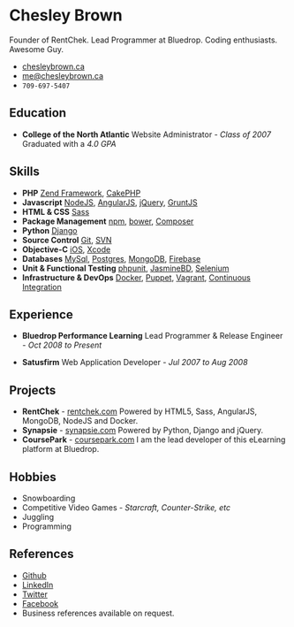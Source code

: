 Chesley Brown
======
Founder of RentChek. Lead Programmer at Bluedrop. Coding enthusiasts. Awesome Guy.

- [chesleybrown.ca](http://chesleybrown.ca)
- [me@chesleybrown.ca](mailto:me@chesleybrown.ca)
- `709-697-5407`

## Education

- **College of the North Atlantic**
Website Administrator - _Class of 2007_
Graduated with a _4.0 GPA_


## Skills

- **PHP**
[Zend Framework](http://framework.zend.com), [CakePHP](http://cakephp.org)
- **Javascript**
[NodeJS](http://nodejs.org), [AngularJS](https://angularjs.org), [jQuery](http://jquery.com), [GruntJS](http://gruntjs.com)
- **HTML & CSS**
[Sass](http://sass-lang.com)
- **Package Management**
[npm](https://www.npmjs.org), [bower](http://bower.io), [Composer](https://getcomposer.org)
- **Python**
[Django](https://www.djangoproject.com)
- **Source Control**
[Git](http://git-scm.com), [SVN](http://subversion.apache.org)
- **Objective-C**
[iOS](https://www.apple.com/ca/ios/), [Xcode](https://developer.apple.com/xcode/)
- **Databases**
[MySql](http://www.mysql.com), [Postgres](http://www.postgresql.org), [MongoDB](http://mongodb.org), [Firebase](http://firebase.com)
- **Unit & Functional Testing**
[phpunit](http://phpunit.de), [JasmineBD](http://jasmine.github.io), [Selenium](http://docs.seleniumhq.org)
- **Infrastructure & DevOps**
[Docker](http://docker.io), [Puppet](http://puppetlabs.com), [Vagrant](http://www.vagrantup.com), [Continuous Integration](http://en.wikipedia.org/wiki/Continuous_integration)


## Experience

- **Bluedrop Performance Learning**
Lead Programmer & Release Engineer - _Oct 2008 to Present_

- **Satusfirm**
Web Application Developer - _Jul 2007 to Aug 2008_


## Projects

- **RentChek** - [rentchek.com](https://rentchek.com)
Powered by HTML5, Sass, AngularJS, MongoDB, NodeJS and Docker.
- **Synapsie** - [synapsie.com](http://synapsie.com)
Powered by Python, Django and jQuery.
- **CoursePark** - [coursepark.com](https://www.coursepark.com)
I am the lead developer of this eLearning platform at Bluedrop.


## Hobbies

- Snowboarding
- Competitive Video Games - _Starcraft, Counter-Strike, etc_
- Juggling
- Programming

## References

- [Github](https://github.com/chesleybrown)
- [LinkedIn](http://www.linkedin.com/pub/chesley-brown/10/1a5/18b)
- [Twitter](https://twitter.com/chesley)
- [Facebook](https://facebook.com/chesleybrown)
- Business references available on request.
